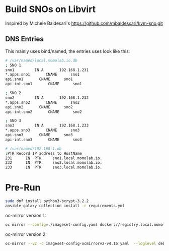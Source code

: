 # Build SNOs on Libvirt
Inspired by Michele Baldesari's https://github.com/mbaldessari/kvm-sno.git

## DNS Entries

This mainly uses bind/named, the entries uses look like this:

```bash
# /var/named/local.momolab.io.db
; SNO 1
sno1         IN A       192.168.1.231
*.apps.sno1       CNAME      sno1
api.sno1       CNAME      sno1
api-int.sno1       CNAME      sno1

; SNO 2
sno2         IN A       192.168.1.232
*.apps.sno2       CNAME      sno2
api.sno2       CNAME      sno2
api-int.sno2       CNAME      sno2

; SNO 3
sno3         IN A       192.168.1.233
*.apps.sno3       CNAME      sno3
api.sno3       CNAME      sno3
api-int.sno3       CNAME      sno3

# /var/named/192.168.1.db
;PTR Record IP address to HostName
231      IN  PTR     sno1.local.momolab.io.
232      IN  PTR     sno2.local.momolab.io.
233      IN  PTR     sno3.local.momolab.io.

```

# Pre-Run
```bash
sudo dnf install python3-bcrypt-3.2.2
ansible-galaxy collection install -r requirements.yml
```

oc-mirror version 1:
```bash
oc mirror --config=./imageset-config.yaml docker://registry.local.momolab.io:8443
```

oc-mirror version 2:
```bash
oc-mirror --v2 -c imageset-config-ocmirrorv2-v4.16.yaml  --loglevel debug   --workspace file:////data/oc-mirror/workdir/   docker://registry.local.momolab.io:8443/mirror 2>&1 | tee oc-mirror-v2-logs-202400904-debug.txt 
```
